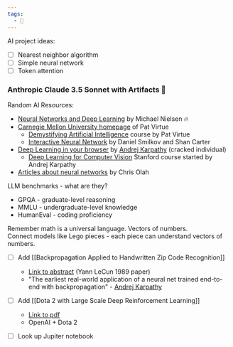 ```yaml
---
tags:
  - 📓
---
```


AI project ideas:
- [ ] Nearest neighbor algorithm
- [ ] Simple neural network
- [ ] Token attention
### Anthropic Claude 3.5 Sonnet with Artifacts 🤯  

Random AI Resources:  
- [Neural Networks and Deep Learning](http://neuralnetworksanddeeplearning.com/chap1.html) by Michael Nielsen 🔥
- [Carnegie Mellon University homepage](https://www.cs.cmu.edu/~pvirtue/) of Pat Virtue
	- [Demystifying Artificial Intelligence](https://www.cs.cmu.edu/~15181/) course by Pat Virtue
	- [Interactive Neural Network](https://www.cs.cmu.edu/~pvirtue/tfp/) by Daniel Smilkov and Shan Carter
- [Deep Learning in your browser](https://cs.stanford.edu/people/karpathy/convnetjs/) by [Andrej Karpathy](https://karpathy.ai/) (cracked individual)
	- [Deep Learning for Computer Vision](https://cs231n.stanford.edu/) Stanford course started by Andrej Karpathy
- [Articles about neural networks](https://colah.github.io/posts/2014-03-NN-Manifolds-Topology/) by Chris Olah

LLM benchmarks - what are they?  
- GPQA - graduate-level reasoning
- MMLU - undergraduate-level knowledge
- HumanEval - coding proficiency

Remember math is a universal language. Vectors of numbers.  
Connect models like Lego pieces - each piece can understand vectors of numbers.  

- [ ] Add [[Backpropagation Applied to Handwritten Zip Code Recognition]] 
	-  [Link to abstract](https://ieeexplore.ieee.org/document/6795724) (Yann LeCun 1989 paper)
	-  "The earliest real-world application of a neural net trained end-to-end with backpropagation" - [Andrej Karpathy](https://karpathy.github.io/2022/03/14/lecun1989/)

- [ ] Add [[Dota 2 with Large Scale Deep Reinforcement Learning]]
	- [Link to pdf](https://cdn.openai.com/dota-2.pdf)
	- OpenAI + Dota 2

- [ ] Look up Jupiter notebook
